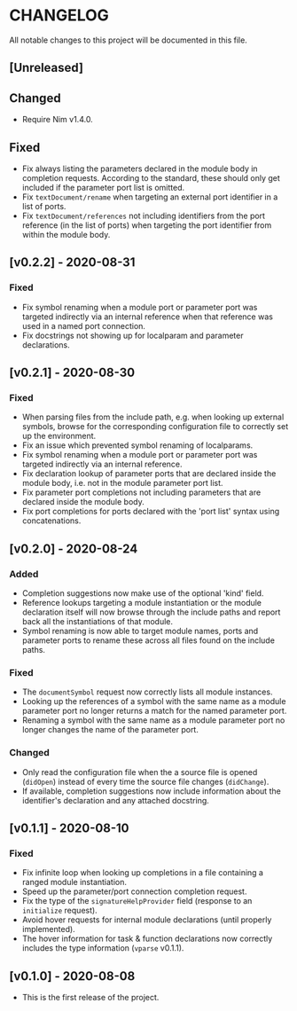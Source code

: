 # CHANGELOG

All notable changes to this project will be documented in this file.

## [Unreleased]

## Changed

- Require Nim v1.4.0.

## Fixed

- Fix always listing the parameters declared in the module body in completion
  requests. According to the standard, these should only get included if the
  parameter port list is omitted.
- Fix `textDocument/rename` when targeting an external port identifier in a
  list of ports.
- Fix `textDocument/references` not including identifiers from the port
  reference (in the list of ports) when targeting the port identifier from
  within the module body.

## [v0.2.2] - 2020-08-31

### Fixed

- Fix symbol renaming when a module port or parameter port was targeted
  indirectly via an internal reference when that reference was used in a named
  port connection.
- Fix docstrings not showing up for localparam and parameter declarations.

## [v0.2.1] - 2020-08-30

### Fixed

- When parsing files from the include path, e.g. when looking up external
  symbols, browse for the corresponding configuration file to correctly set up
  the environment.
- Fix an issue which prevented symbol renaming of localparams.
- Fix symbol renaming when a module port or parameter port was targeted
  indirectly via an internal reference.
- Fix declaration lookup of parameter ports that are declared inside the module
  body, i.e. not in the module parameter port list.
- Fix parameter port completions not including parameters that are declared
  inside the module body.
- Fix port completions for ports declared with the 'port list' syntax using
  concatenations.

## [v0.2.0] - 2020-08-24

### Added

- Completion suggestions now make use of the optional 'kind' field.
- Reference lookups targeting a module instantiation or the module declaration
  itself will now browse through the include paths and report back all the
  instantiations of that module.
- Symbol renaming is now able to target module names, ports and parameter ports
  to rename these across all files found on the include paths.

### Fixed

- The `documentSymbol` request now correctly lists all module instances.
- Looking up the references of a symbol with the same name as a module parameter
  port no longer returns a match for the named parameter port.
- Renaming a symbol with the same name as a module parameter port no longer
  changes the name of the parameter port.

### Changed

- Only read the configuration file when the a source file is opened (`didOpen`)
  instead of every time the source file changes (`didChange`).
- If available, completion suggestions now include information about the
  identifier's declaration and any attached docstring.

## [v0.1.1] - 2020-08-10

### Fixed

- Fix infinite loop when looking up completions in a file containing a ranged
  module instantiation.
- Speed up the parameter/port connection completion request.
- Fix the type of the `signatureHelpProvider` field (response to an `initialize`
  request).
- Avoid hover requests for internal module declarations (until properly
  implemented).
- The hover information for task & function declarations now correctly includes
  the type information (`vparse` v0.1.1).

## [v0.1.0] - 2020-08-08

- This is the first release of the project.

